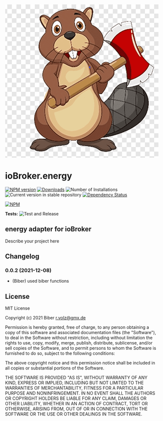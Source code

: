 ![Logo](admin/energy.png)
# ioBroker.energy

[![NPM version](https://img.shields.io/npm/v/iobroker.energy.svg)](https://www.npmjs.com/package/iobroker.energy)
[![Downloads](https://img.shields.io/npm/dm/iobroker.energy.svg)](https://www.npmjs.com/package/iobroker.energy)
![Number of Installations](https://iobroker.live/badges/energy-installed.svg)
![Current version in stable repository](https://iobroker.live/badges/energy-stable.svg)
[![Dependency Status](https://img.shields.io/david/McBiber/iobroker.energy.svg)](https://david-dm.org/McBiber/iobroker.energy)

[![NPM](https://nodei.co/npm/iobroker.energy.png?downloads=true)](https://nodei.co/npm/iobroker.energy/)

**Tests:** ![Test and Release](https://github.com/McBiber/ioBroker.energy/workflows/Test%20and%20Release/badge.svg)

## energy adapter for ioBroker

Describe your project here

## Changelog
<!--
	Placeholder for the next version (at the beginning of the line):
	### **WORK IN PROGRESS**
-->

### 0.0.2 (2021-12-08)
* (Biber) used biber functions

## License
MIT License

Copyright (c) 2021 Biber <r.volz@gmx.de>

Permission is hereby granted, free of charge, to any person obtaining a copy
of this software and associated documentation files (the "Software"), to deal
in the Software without restriction, including without limitation the rights
to use, copy, modify, merge, publish, distribute, sublicense, and/or sell
copies of the Software, and to permit persons to whom the Software is
furnished to do so, subject to the following conditions:

The above copyright notice and this permission notice shall be included in all
copies or substantial portions of the Software.

THE SOFTWARE IS PROVIDED "AS IS", WITHOUT WARRANTY OF ANY KIND, EXPRESS OR
IMPLIED, INCLUDING BUT NOT LIMITED TO THE WARRANTIES OF MERCHANTABILITY,
FITNESS FOR A PARTICULAR PURPOSE AND NONINFRINGEMENT. IN NO EVENT SHALL THE
AUTHORS OR COPYRIGHT HOLDERS BE LIABLE FOR ANY CLAIM, DAMAGES OR OTHER
LIABILITY, WHETHER IN AN ACTION OF CONTRACT, TORT OR OTHERWISE, ARISING FROM,
OUT OF OR IN CONNECTION WITH THE SOFTWARE OR THE USE OR OTHER DEALINGS IN THE
SOFTWARE.